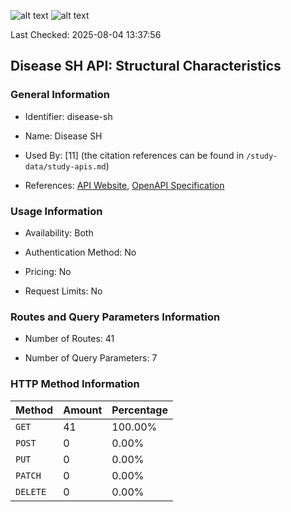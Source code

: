 ![alt text](https://img.shields.io/badge/OpenAPI_Specification-Valid-brightgreen.svg) ![alt text](https://img.shields.io/badge/Server_URL-Invalid-red.svg) 

Last Checked: 2025-08-04 13:37:56

## Disease SH API: Structural Characteristics

### General Information

- Identifier: disease-sh

- Name: Disease SH

- Used By: [11] (the citation references can be found in `/study-data/study-apis.md`)

- References: [API Website](https://disease.sh), [OpenAPI Specification](https://disease.sh/apidocs/swagger_v3.json)

### Usage Information

- Availability: Both

- Authentication Method: No

- Pricing: No

- Request Limits: No

### Routes and Query Parameters Information

- Number of Routes: 41

- Number of Query Parameters: 7

### HTTP Method Information

| Method | Amount | Percentage |
|--------|--------|------------|
| `GET` | 41 | 100.00% |
| `POST` | 0 | 0.00% |
| `PUT` | 0 | 0.00% |
| `PATCH` | 0 | 0.00% |
| `DELETE` | 0 | 0.00% |
